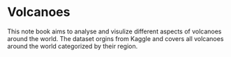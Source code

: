 # Volcanoes
This note book aims to analyse and visulize different aspects of volcanoes around the world. The dataset orgins from Kaggle and covers all volcanoes around the world categorized by their region.
